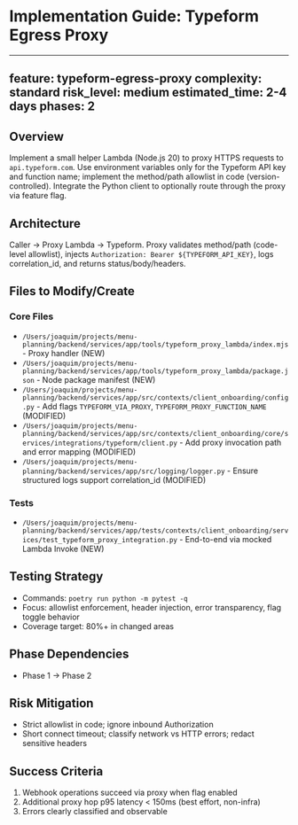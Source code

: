 # Implementation Guide: Typeform Egress Proxy

---
feature: typeform-egress-proxy
complexity: standard
risk_level: medium
estimated_time: 2-4 days
phases: 2
---

## Overview
Implement a small helper Lambda (Node.js 20) to proxy HTTPS requests to `api.typeform.com`. Use environment variables only for the Typeform API key and function name; implement the method/path allowlist in code (version-controlled). Integrate the Python client to optionally route through the proxy via feature flag.

## Architecture
Caller → Proxy Lambda → Typeform. Proxy validates method/path (code-level allowlist), injects `Authorization: Bearer ${TYPEFORM_API_KEY}`, logs correlation_id, and returns status/body/headers.

## Files to Modify/Create
### Core Files
- `/Users/joaquim/projects/menu-planning/backend/services/app/tools/typeform_proxy_lambda/index.mjs` - Proxy handler (NEW)
- `/Users/joaquim/projects/menu-planning/backend/services/app/tools/typeform_proxy_lambda/package.json` - Node package manifest (NEW)
- `/Users/joaquim/projects/menu-planning/backend/services/app/src/contexts/client_onboarding/config.py` - Add flags `TYPEFORM_VIA_PROXY`, `TYPEFORM_PROXY_FUNCTION_NAME` (MODIFIED)
- `/Users/joaquim/projects/menu-planning/backend/services/app/src/contexts/client_onboarding/core/services/integrations/typeform/client.py` - Add proxy invocation path and error mapping (MODIFIED)
- `/Users/joaquim/projects/menu-planning/backend/services/app/src/logging/logger.py` - Ensure structured logs support correlation_id (MODIFIED)

### Tests
- `/Users/joaquim/projects/menu-planning/backend/services/app/tests/contexts/client_onboarding/services/test_typeform_proxy_integration.py` - End-to-end via mocked Lambda Invoke (NEW)

## Testing Strategy
- Commands: `poetry run python -m pytest -q`
- Focus: allowlist enforcement, header injection, error transparency, flag toggle behavior
- Coverage target: 80%+ in changed areas

## Phase Dependencies
- Phase 1 → Phase 2

## Risk Mitigation
- Strict allowlist in code; ignore inbound Authorization
- Short connect timeout; classify network vs HTTP errors; redact sensitive headers

## Success Criteria
1. Webhook operations succeed via proxy when flag enabled
2. Additional proxy hop p95 latency < 150ms (best effort, non-infra)
3. Errors clearly classified and observable


